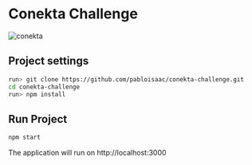 # Conekta Challenge

![conekta](https://i.ibb.co/jkfgTDq/conekta-logo.png)

## Project settings

```sh
run> git clone https://github.com/pabloisaac/conekta-challenge.git
cd conekta-challenge
run> npm install
```

## Run Project

```sh
npm start
```

The application will run on http://localhost:3000


